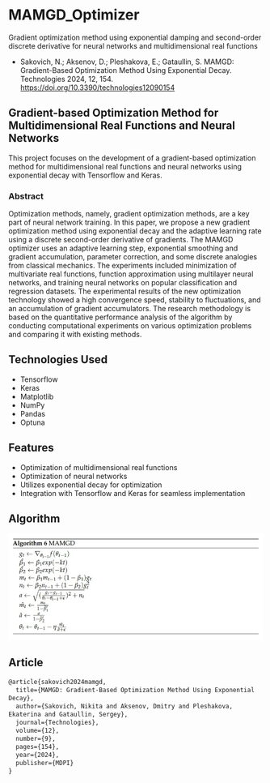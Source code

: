 # MAMGD_Optimizer
Gradient optimization method using exponential damping and second-order discrete derivative for neural networks and multidimensional real functions

* Sakovich, N.; Aksenov, D.; Pleshakova, E.; Gataullin, S. MAMGD: Gradient-Based Optimization Method Using Exponential Decay. Technologies 2024, 12, 154. https://doi.org/10.3390/technologies12090154

## Gradient-based Optimization Method for Multidimensional Real Functions and Neural Networks

This project focuses on the development of a gradient-based optimization method for multidimensional real functions and neural networks using exponential decay with Tensorflow and Keras.

### Abstract
Optimization methods, namely, gradient optimization methods, are a key part of neural network training. In this paper, we propose a new gradient optimization method using exponential decay and the adaptive learning rate using a discrete second-order derivative of gradients. The MAMGD optimizer uses an adaptive learning step, exponential smoothing and gradient accumulation, parameter correction, and some discrete analogies from classical mechanics. The experiments included minimization of multivariate real functions, function approximation using multilayer neural networks, and training neural networks on popular classification and regression datasets. The experimental results of the new optimization technology showed a high convergence speed, stability to fluctuations, and an accumulation of gradient accumulators. The research methodology is based on the quantitative performance analysis of the algorithm by conducting computational experiments on various optimization problems and comparing it with existing methods.

## Technologies Used
- Tensorflow
- Keras
- Matplotlib
- NumPy
- Pandas
- Optuna

## Features
- Optimization of multidimensional real functions
- Optimization of neural networks
- Utilizes exponential decay for optimization
- Integration with Tensorflow and Keras for seamless implementation

## Algorithm
<img width="800px" src="https://github.com/NekkittAY/MAMGD_Optimizer/blob/main/doc/MAMGD_optimizer_img.jpg?raw=true"/>

## Article 
```
@article{sakovich2024mamgd,
  title={MAMGD: Gradient-Based Optimization Method Using Exponential Decay},
  author={Sakovich, Nikita and Aksenov, Dmitry and Pleshakova, Ekaterina and Gataullin, Sergey},
  journal={Technologies},
  volume={12},
  number={9},
  pages={154},
  year={2024},
  publisher={MDPI}
}
```
